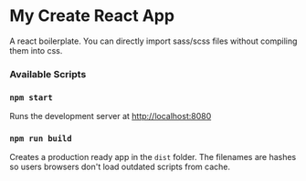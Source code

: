 # My Create React App
A react boilerplate. You can directly import sass/scss files without compiling them into css.

### Available Scripts
### `npm start`
Runs the development server at [http://localhost:8080](http://localhost:8080)

### `npm run build`
Creates a production ready app in the `dist` folder. 
The filenames are hashes so users browsers don't load outdated scripts from cache.
